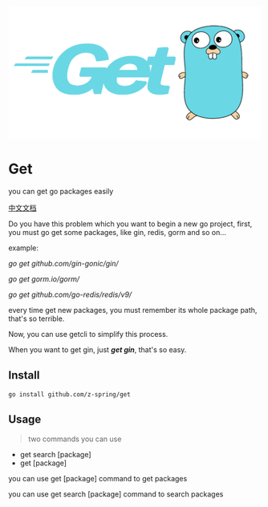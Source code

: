 ![img.png](img.png)
# Get

you can get go packages easily

[中文文档](https://github.com/Z-Spring/get/blob/master/README_ZH.md)

Do you have this problem which you want to begin a new go project, first,
you must go get some packages, like gin, redis, gorm and so on...

example:

*go get github.com/gin-gonic/gin/*  <p>
*go get gorm.io/gorm/*  <p>
*go get github.com/go-redis/redis/v9/*  <p>
every time get new packages, you must remember its whole package path,
that's so terrible. <p>

Now, you can use getcli to simplify this process.   <p>
When you want to get gin, just ***get gin***, that's so easy.


## Install
```bash
go install github.com/z-spring/get
```
## Usage
> two commands you can use
* get search [package]
* get [package]

you can use get [package] command to get  packages  <p>
you can use get search [package] command to search  packages
